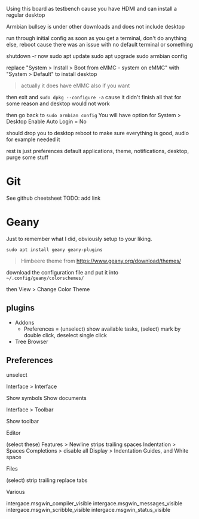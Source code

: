 Using this board as testbench cause you have HDMI and can install a regular desktop

Armbian bullsey is under other downloads and does not include desktop

run through initial config
as soon as you get a terminal, don't do anything else, reboot
cause there was an issue with no default terminal or something

shutdown -r now
sudo apt update
sudo apt upgrade
sudo armbian config

replace "System > Install > Boot from eMMC - system on eMMC" with "System > Default" to install desktop

> actually it does have eMMC also if you want

then exit and `sudo dpkg --configure -a`
cause it didn't finish all that for some reason and desktop would not work

then go back to `sudo armbian config`
You will have option for System > Desktop
Enable Auto Login = No

should drop you to desktop
reboot to make sure everything is good, audio for example needed it

rest is just preferences
default applications, theme, notifications, desktop, purge some stuff

<!--
I tried like five browsers and firefox-esr was least laggy
-->

# Git

See github cheetsheet TODO: add link

# Geany

Just to remember what I did, obviously setup to your liking.

`sudo apt install geany geany-plugins`

<!--
make it dark theme:

`~/.config/gtk-3.0/settings.ini`

```
[Settings]
gtk-application-prefer-dark-theme=true
```
-->

> Himbeere theme from https://www.geany.org/download/themes/

download the configuration file and put it into `~/.config/geany/colorschemes/`

then View > Change Color Theme


## plugins

  * Addons
    * Preferences = (unselect) show available tasks, (select) mark by double click, deselect single click
  * Tree Browser
  <!-- * Git Change Bar
  * Overview -->

## Preferences

unselect

Interface > Interface

Show symbols
Show documents

Interface > Toolbar

Show toolbar

Editor

(select these)
Features > Newline strips trailing spaces
Indentation > Spaces
Completions > disable all
Display > Indentation Guides, and White space

Files

(select)
strip trailing
replace tabs

Various

intergace.msgwin_compiler_visible
intergace.msgwin_messages_visible
intergace.msgwin_scribble_visible
intergace.msgwin_status_visible

